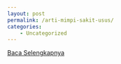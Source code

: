 ```yaml
---
layout: post
permalink: /arti-mimpi-sakit-usus/
categories:
    - Uncategorized
---
```


[Baca Selengkapnya](/04)
